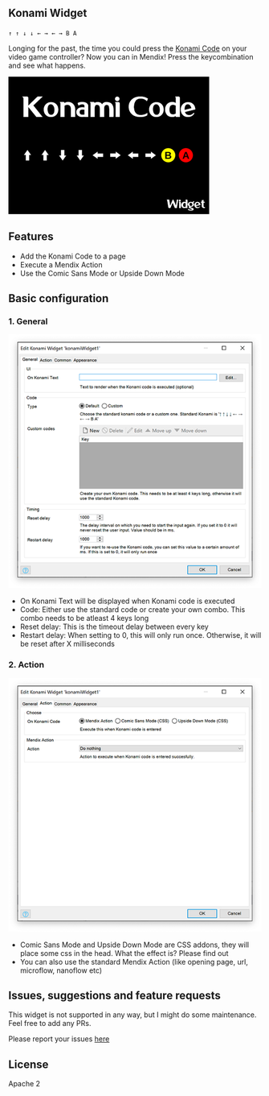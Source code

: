 ## Konami Widget

`↑ ↑ ↓ ↓ ← → ← → B A`

Longing for the past, the time you could press the [Konami Code](https://en.wikipedia.org/wiki/Konami_Code) on your video game controller? Now you can in Mendix! Press the keycombination and see what happens.

![logo](/assets/AppStoreIcon.png)

## Features

- Add the Konami Code to a page
- Execute a Mendix Action
- Use the Comic Sans Mode or Upside Down Mode

## Basic configuration

### 1. General
![General](/assets/settings1.png)

- On Konami Text will be displayed when Konami code is executed
- Code: Either use the standard code or create your own combo. This combo needs to be atleast 4 keys long
- Reset delay: This is the timeout delay between every key
- Restart delay: When setting to 0, this will only run once. Otherwise, it will be reset after X milliseconds

### 2. Action
![Action](/assets/settings2.png)

- Comic Sans Mode and Upside Down Mode are CSS addons, they will place some css in the head. What the effect is? Please find out
- You can also use the standard Mendix Action (like opening page, url, microflow, nanoflow etc)

## Issues, suggestions and feature requests

This widget is not supported in any way, but I might do some maintenance. Feel free to add any PRs.

Please report your issues [here](https://github.com/JelteMX/mendix-konami-widget/issues)

## License

Apache 2
